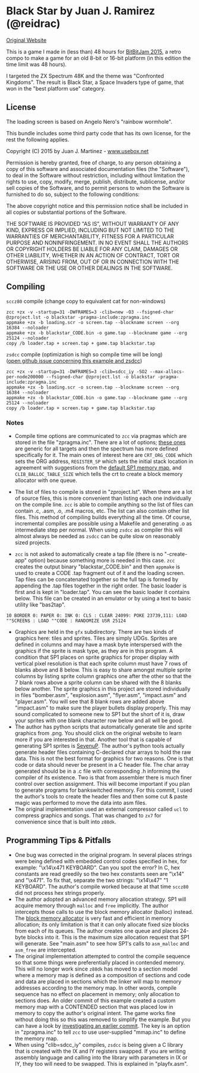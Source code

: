# Black Star by Juan J. Ramirez (@reidrac)
[Original Website](https://www.usebox.net/jjm/blackstar/)

This is a game I made in (less than) 48 hours for [BitBitJam 2015](http://bitbitjam.com/), a retro compo to make a game for an old 8-bit or 16-bit platform (in this edition the time limit was 48 hours).

I targeted the ZX Spectrum 48K and the theme was "Confronted Kingdoms". The result is Black Star, a Space Invaders type of game, that won in the "best platform use" category.

## License

The loading screen is based on Angelo Nero's "rainbow wormhole".

This bundle includes some third party code that has its own license, for
the rest the following applies.

Copyright (C) 2015 by Juan J. Martinez - www.usebox.net

Permission is hereby granted, free of charge, to any person obtaining a copy
of this software and associated documentation files (the "Software"), to deal
in the Software without restriction, including without limitation the rights
to use, copy, modify, merge, publish, distribute, sublicense, and/or sell
copies of the Software, and to permit persons to whom the Software is
furnished to do so, subject to the following conditions:

The above copyright notice and this permission notice shall be included in
all copies or substantial portions of the Software.

THE SOFTWARE IS PROVIDED "AS IS", WITHOUT WARRANTY OF ANY KIND, EXPRESS OR
IMPLIED, INCLUDING BUT NOT LIMITED TO THE WARRANTIES OF MERCHANTABILITY,
FITNESS FOR A PARTICULAR PURPOSE AND NONINFRINGEMENT. IN NO EVENT SHALL THE
AUTHORS OR COPYRIGHT HOLDERS BE LIABLE FOR ANY CLAIM, DAMAGES OR OTHER
LIABILITY, WHETHER IN AN ACTION OF CONTRACT, TORT OR OTHERWISE, ARISING FROM,
OUT OF OR IN CONNECTION WITH THE SOFTWARE OR THE USE OR OTHER DEALINGS IN
THE SOFTWARE.

## Compiling

`sccz80` compile (change copy to equivalent cat for non-windows)
~~~
zcc +zx -v -startup=31 -DWFRAMES=3 -clib=new -O3 --fsigned-char @zproject.lst -o blackstar -pragma-include:zpragma.inc
appmake +zx -b loading.scr -o screen.tap --blockname screen --org 16384 --noloader
appmake +zx -b blackstar_CODE.bin -o game.tap --blockname game --org 25124 --noloader
copy /b loader.tap + screen.tap + game.tap blackstar.tap
~~~
`zsdcc` compile (optimization is high so compile time will be long)  \
([open github issue concerning this example and zsdcc](https://github.com/z88dk/z88dk/issues/232))
~~~
zcc +zx -v -startup=31 -DWFRAMES=3 -clib=sdcc_iy -SO2 --max-allocs-per-node200000 --fsigned-char @zproject.lst -o blackstar -pragma-include:zpragma.inc
appmake +zx -b loading.scr -o screen.tap --blockname screen --org 16384 --noloader
appmake +zx -b blackstar_CODE.bin -o game.tap --blockname game --org 25124 --noloader
copy /b loader.tap + screen.tap + game.tap blackstar.tap
~~~
### Notes

* Compile time options are communicated to `zcc` via pragmas which are stored in the file "zpragma.inc".  There are a lot of options; [these ones](https://www.z88dk.org/wiki/doku.php?id=libnew:target_embedded#crt_configuration) are generic for all targets and then the spectrum has more defined specifically for it.  The main ones of interest here are `CRT_ORG_CODE` which sets the ORG address, `REGISTER_SP` which sets the initial stack location in agreement with suggestions from the [default SP1 memory map](https://github.com/z88dk/z88dk/blob/master/libsrc/_DEVELOPMENT/target/zx/config_sp1.m4#L34), and `CLIB_BALLOC_TABLE_SIZE` which tells the crt to create a block memory allocator with one queue.

* The list of files to compile is stored in "zproject.lst".  When there are a lot of source files, this is more convenient than listing each one individually on the compile line.  `zcc` is able to compile anything so the list of files can contain .c, .asm, .o, .m4 macros, etc.  The list can also contain other list files.  This method of compiling builds everything all the time.  Of course, incremental compiles are possible using a Makefile and generating .o as intermediate step per normal.  When using `zsdcc` as compiler this will almost always be needed as `zsdcc` can be quite slow on reasonably sized projects.

* `zcc` is not asked to automatically create a tap file (there is no "-create-app" option) because something more is needed in this case.  `zcc` creates the output binary "blackstar_CODE.bin" and then `appmake` is used to create a CODE .tap fragment out of it and the loading screen.  Tap files can be concatenated together so the full tap is formed by appending the .tap files together in the right order.  The basic loader is first and is kept in "loader.tap".  You can see the basic loader it contains below.  This file can be created in an emulator or by using a text to basic utility like "bas2tap".
```
10 BORDER 0: PAPER 0: INK 0: CLS : CLEAR 24099: POKE 23739,111: LOAD ""SCREEN$ : LOAD ""CODE : RANDOMIZE USR 25124
```

* Graphics are held in the `gfx` subdirectory.  There are two kinds of graphics here: tiles and sprites.  Tiles are simply UDGs.  Sprites are defined in columns and may have a mask byte interspersed with the graphics if the sprite is mask type, as they are in this program.  A condition that SP1 places on sprite graphics for proper display with vertical pixel resolution is that each sprite column must have 7 rows of blanks above and 8 below.  This is easy to share amongst multiple sprite columns by listing sprite column graphics one after the other so that the 7 blank rows above a sprite column can be shared with the 8 blanks below another.  The sprite graphics in this project are stored individually in files "bomber.asm", "explosion.asm", "flyer.asm", "impact.asm" and "player.asm".  You will see that 8 blank rows are added above "impact.asm" to make sure the player bullets display properly.   This may sound complicated to someone new to SP1 but the short of it is, draw your sprites with one blank character row below and all will be good.
* The author has python scripts that automatically generate tile and sprite graphics from .png.  You should click on the original website to learn more if you are interested in that.  Another tool that is capable of generating SP1 sprites is [SevenuP](http://metalbrain.speccy.org/).  The author's python tools actually generate header files containing C-declared char arrays to hold the raw data.  This is not the best format for graphics for two reasons.  One is that code or data should never be present in a C header file.  The char array generated should be in a .c file with corresponding .h informing the compiler of its existence.  Two is that from assembler there is much finer control over section assignment.  This will become important if you plan to generate programs for bankswitched memory.  For this commit, I used the author's tools to create the header files and then some cut & paste magic was performed to move the data into asm files.
* The original implementation used an external compressor called `ucl` to compress graphics and songs.  That was changed to `zx7` for convenience since that is built into `z88dk`.

## Programming Tips & Pitfalls
* One bug was corrected in the original program.  In several places strings were being defined with embedded control codes specified in hex, for example: "\x14\x471 KEYBOARD".  Can you spot the error?  In C, hex constants are read greedily so the two hex constants seen are "\x14" and "\x471".  To fix that, separate the two strings:  "\x14\x47" "1 KEYBOARD".  The author's compile worked because at that time `sccz80` did not process hex strings properly.
* The author adopted an advanced memory allocation strategy.  SP1 will acquire memory through `malloc` and `free` implicitly.  The author intercepts those calls to use the block memory allocator (balloc) instead.  The [block memory allocator](https://en.wikipedia.org/wiki/Memory_management#Fixed-size_blocks_allocation) is very fast and efficient in memory allocation; its only limitation is that it can only allocate fixed size blocks from each of its queues.  The author creates one queue and places 24-byte blocks into it.  This is the maximum size allocation request that SP1 will generate.  See "main.asm" to see how SP1's calls to `asm_malloc` and `asm_free` are intercepted.
* The original implementation attempted to control the compile sequence so that some things were preferentially placed in contended memory.  This will no longer work since `z88dk` has moved to a section model where a memory map is defined as a composition of sections and code and data are placed in sections which the linker will map to memory addresses according to the memory map.  In other words, compile sequence has no effect on placement in memory; only allocation to sections does.  An older commit of this example created a custom memory map with a CONTENDED section that was placed low in memory to copy the author's original intent.  The game works fine without doing this so this was removed to simplify the example.  But you can have a look by [investigating an earlier commit](https://github.com/z88dk/z88dk/tree/e2eac792363174e0171ab1a7cb622fd59570360e/libsrc/_DEVELOPMENT/EXAMPLES/zx/demo_sp1/BlackStar).  The key is an option in "zpragma.inc" to tell `zcc` to use user-supplied "mmap.inc" to define the memory map.
* When using "clib=sdcc_iy" compiles, `zsdcc` is being given a C library that is created with the IX and IY registers swapped.  If you are writing assembly language and calling into the library with parameters in IX or IY, they too will need to be swapped.  This is explained in "playfx.asm".
